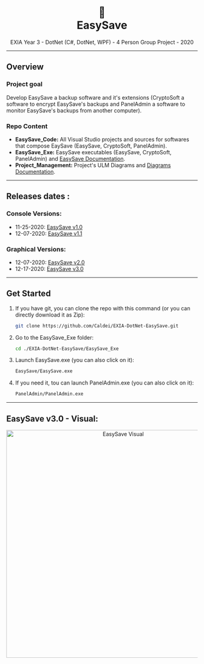 <h1 align="center">💾</br>EasySave</h1>
<p align="center">
  EXIA Year 3 - DotNet (C#, DotNet, WPF) - 4 Person Group Project - 2020
</p>


---
## Overview
### Project goal 
Develop EasySave a backup software and it's extensions (CryptoSoft a software to encrypt EasySave's backups and PanelAdmin a software to monitor EasySave's backups from another computer).

### Repo Content
* **EasySave_Code:** All Visual Studio projects and sources for softwares that compose EaySave (EasySave, CryptoSoft, PanelAdmin).
* **EasySave_Exe:** EasySave executables (EasySave, CryptoSoft, PanelAdmin) and [EasySave Documentation](https://github.com/Caldei/EXIA-DotNet-EasySave/blob/master/EasySave_Exe/README.md).
* **Project_Management:** Project's ULM Diagrams and [Diagrams Documentation](https://github.com/Caldei/EXIA-DotNet-EasySave/blob/master/Project_Management/README.md).


---
## Releases dates : 
### Console Versions:
* 11-25-2020: [EasySave v1.0](https://github.com/Caldei/EXIA-DotNet-EasySave/releases/tag/EasySave_1.0)
* 12-07-2020: [EasySave v1.1](https://github.com/Caldei/EXIA-DotNet-EasySave/releases/tag/EasySave_1.1)

### Graphical Versions:
* 12-07-2020: [EasySave v2.0](https://github.com/Caldei/EXIA-DotNet-EasySave/releases/tag/EasySave_2.0)
* 12-17-2020: [EasySave v3.0](https://github.com/Caldei/EXIA-DotNet-EasySave/releases/tag/EasySave_3.0)


---
## Get Started
1. If you have git, you can clone the repo with this command (or you can directly download it as Zip):
    ```sh
    git clone https://github.com/Caldei/EXIA-DotNet-EasySave.git
    ```
2. Go to the EasySave_Exe folder:
    ```sh
    cd ./EXIA-DotNet-EasySave/EasySave_Exe
    ```
3. Launch EasySave.exe (you can also click on it):
    ```sh
    EasySave/EasySave.exe
    ```
4. If you need it, tou can launch PanelAdmin.exe (you can also click on it):
    ```sh
    PanelAdmin/PanelAdmin.exe
    ```


---
## EasySave v3.0 - Visual:
<p align="center">
  <img src="https://i.ibb.co/jvbg1h7/Easy-Save-Visual.png" alt="EasySave Visual" width="600">
</p>

